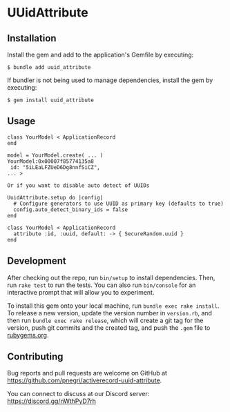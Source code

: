 # UUidAttribute

## Installation

Install the gem and add to the application's Gemfile by executing:

    $ bundle add uuid_attribute

If bundler is not being used to manage dependencies, install the gem by executing:

    $ gem install uuid_attribute

## Usage

```
class YourModel < ApplicationRecord
end

model = YourModel.create( ... )
YourModel:0x00007f85774135a8  
 id: "5iLEaLFZUeD6Dg8nnfSiCZ",
... > 

Or if you want to disable auto detect of UUIDs

UuidAttribute.setup do |config|
  # Configure generators to use UUID as primary key (defaults to true)
  config.auto_detect_binary_ids = false
end

class YourModel < ApplicationRecord
  attribute :id, :uuid, default: -> { SecureRandom.uuid }
end
```

## Development

After checking out the repo, run `bin/setup` to install dependencies. Then, run `rake test` to run the tests. You can also run `bin/console` for an interactive prompt that will allow you to experiment.

To install this gem onto your local machine, run `bundle exec rake install`. To
release a new version, update the version number in `version.rb`, and then run
`bundle exec rake release`, which will create a git tag for the version, push
git commits and the created tag, and push the `.gem` file to
[rubygems.org](https://rubygems.org).

## Contributing

Bug reports and pull requests are welcome on GitHub at
https://github.com/pnegri/activerecord-uuid-attribute.

You can connect to discuss at our Discord server: https://discord.gg/nWthPyD7rh